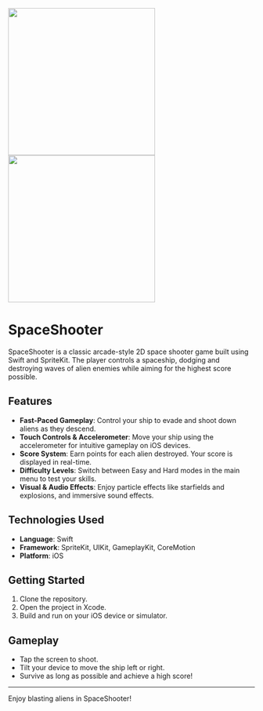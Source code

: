 <img src="https://github.com/user-attachments/assets/c8762dd2-5bfa-47dd-9037-45e1beafdf33" width="300" />
<img src="https://github.com/user-attachments/assets/5f197979-64fb-4e81-a878-4ea18b82323f" width="300" /> <br>

# SpaceShooter

SpaceShooter is a classic arcade-style 2D space shooter game built using Swift and SpriteKit. The player controls a spaceship, dodging and destroying waves of alien enemies while aiming for the highest score possible.

## Features

- **Fast-Paced Gameplay**: Control your ship to evade and shoot down aliens as they descend.
- **Touch Controls & Accelerometer**: Move your ship using the accelerometer for intuitive gameplay on iOS devices.
- **Score System**: Earn points for each alien destroyed. Your score is displayed in real-time.
- **Difficulty Levels**: Switch between Easy and Hard modes in the main menu to test your skills.
- **Visual & Audio Effects**: Enjoy particle effects like starfields and explosions, and immersive sound effects.

## Technologies Used

- **Language**: Swift
- **Framework**: SpriteKit, UIKit, GameplayKit, CoreMotion
- **Platform**: iOS

## Getting Started

1. Clone the repository.
2. Open the project in Xcode.
3. Build and run on your iOS device or simulator.

## Gameplay

- Tap the screen to shoot.
- Tilt your device to move the ship left or right.
- Survive as long as possible and achieve a high score!

---

Enjoy blasting aliens in SpaceShooter!
